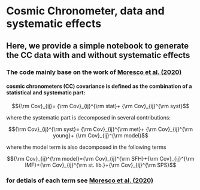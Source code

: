 # Cosmic Chronometer, data and systematic effects

## Here, we provide a simple notebook to generate the CC data with and without systematic effects

### The code mainly base on the work of <a href="https://ui.adsabs.harvard.edu/abs/2020ApJ...898...82M/abstract">Moresco et al. (2020)</a>
#### cosmic chronometers (CC) covariance is defined as the combination of a statistical and systematic part:

```math
{\rm Cov}_{ij}= {\rm Cov}_{ij}^{\rm stat}+ {\rm Cov}_{ij}^{\rm syst}
```
where the systematic part is decomposed in several contributions:

```math
{\rm Cov}_{ij}^{\rm syst}= {\rm Cov}_{ij}^{\rm met}+ {\rm Cov}_{ij}^{\rm young}+ {\rm Cov}_{ij}^{\rm model}
```

where the model term is also decomposed in the following terms

```math
{\rm Cov}_{ij}^{\rm model}={\rm Cov}_{ij}^{\rm SFH}+{\rm Cov}_{ij}^{\rm IMF}+{\rm Cov}_{ij}^{\rm st. lib.}+{\rm Cov}_{ij}^{\rm SPS}
```

### for detials of each term see <a href="https://ui.adsabs.harvard.edu/abs/2020ApJ...898...82M/abstract">Moresco et al. (2020)</a>
